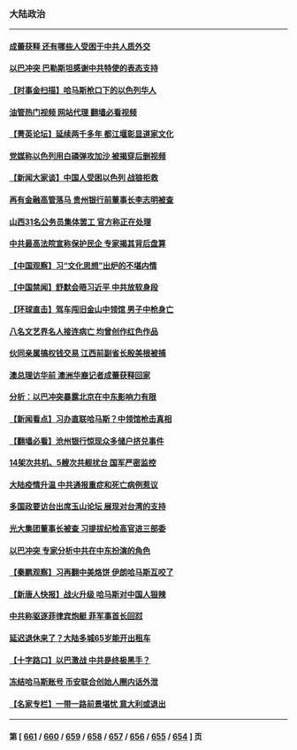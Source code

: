 ### 大陆政治
---
#### [成蕾获释 还有哪些人受困于中共人质外交](../../pages/ncid277/n14093238.md?10120845) 
#### [以巴冲突 巴勒斯坦感谢中共特使的表态支持](../../pages/ncid277/n14093284.md?10120845) 
#### [【时事金扫描】哈马斯枪口下的以色列华人](../../pages/ncid277/n14093144.md?10120845) 
#### [油管热门视频 网站代理 翻墙必看视频](http://138.2.39.72:81/youtube.html?epic-marker?10120845)
#### [【菁英论坛】延续两千多年 都江堰彰显道家文化](../../pages/ncid277/n14092631.md?10120845) 
#### [党媒称以色列用白磷弹攻加沙 被揭穿后删视频](../../pages/ncid277/n14093213.md?10120845) 
#### [【新闻大家谈】中国人受困以色列 战狼拒救](../../pages/ncid277/n14093142.md?10120845) 
#### [再有金融高管落马 贵州银行前董事长李志明被查](../../pages/ncid277/n14093107.md?10120845) 
#### [山西31名公务员集体罢工 官方称正在处理](../../pages/ncid277/n14092985.md?10120845) 
#### [中共最高法院宣称保护民企 专家揭其背后盘算](../../pages/ncid277/n14092789.md?10120845) 
#### [【中国观察】习“文化思想”出炉的不堪内情](../../pages/ncid277/n14092890.md?10120845) 
#### [【中国禁闻】舒默会晤习近平 中共放软身段](../../pages/ncid277/n14092250.md?10120845) 
#### [【环球直击】驾车闯旧金山中领馆 男子中枪身亡](../../pages/ncid277/n14092383.md?10120845) 
#### [八名文艺界名人接连病亡 均曾创作红色作品](../../pages/ncid277/n14092733.md?10120845) 
#### [伙同亲属搞权钱交易 江西前副省长殷美根被捕](../../pages/ncid277/n14092779.md?10120845) 
#### [澳总理访华前 澳洲华裔记者成蕾获释回家](../../pages/ncid277/n14092731.md?10120845) 
#### [分析：以巴冲突暴露北京在中东影响力有限](../../pages/ncid277/n14092656.md?10120845) 
#### [【新闻看点】习办直联哈马斯？中领馆枪击真相](../../pages/ncid277/n14092529.md?10120845) 
#### [【翻墙必看】沧州银行惊现众多储户挤兑事件](../../pages/ncid277/n14092706.md?10120845) 
#### [14架次共机、5艘次共舰扰台 国军严密监控](../../pages/ncid277/n14092638.md?10120845) 
#### [大陆疫情升温 中共通报重症和死亡病例惹议](../../pages/ncid277/n14092639.md?10120845) 
#### [多国政要访台出席玉山论坛 展现对台湾的支持](../../pages/ncid277/n14092603.md?10120845) 
#### [光大集团董事长被查 习提拔纪检高官进三部委](../../pages/ncid277/n14092463.md?10120845) 
#### [以巴冲突 专家分析中共在中东扮演的角色](../../pages/ncid277/n14090037.md?10120845) 
#### [【秦鹏观察】习再翻中美烙饼 伊朗哈马斯互咬了](../../pages/ncid277/n14092462.md?10120845) 
#### [【新唐人快报】战火升级 哈马斯对中国人狠辣](../../pages/ncid277/n14092436.md?10120845) 
#### [中共称驱逐菲律宾炮艇 菲军事首长回怼](../../pages/ncid277/n14092379.md?10120845) 
#### [延迟退休来了？大陆多城65岁能开出租车](../../pages/ncid277/n14092438.md?10120845) 
#### [【十字路口】以巴激战 中共是终极黑手？](../../pages/ncid277/n14092269.md?10120845) 
#### [冻结哈马斯账号 币安联合创始人圈内话外泄](../../pages/ncid277/n14092371.md?10120845) 
#### [【名家专栏】一带一路前景堪忧 意大利或退出](../../pages/ncid277/n14091445.md?10120845) 

---
#### 第 [ [661](./661.md?10120845) / [660](./660.md?10120845) / [659](./659.md?10120845) / [658](./658.md?10120845) / [657](./657.md?10120845) / [656](./656.md?10120845) / [655](./655.md?10120845) / [654](./654.md?10120845) ] 页
